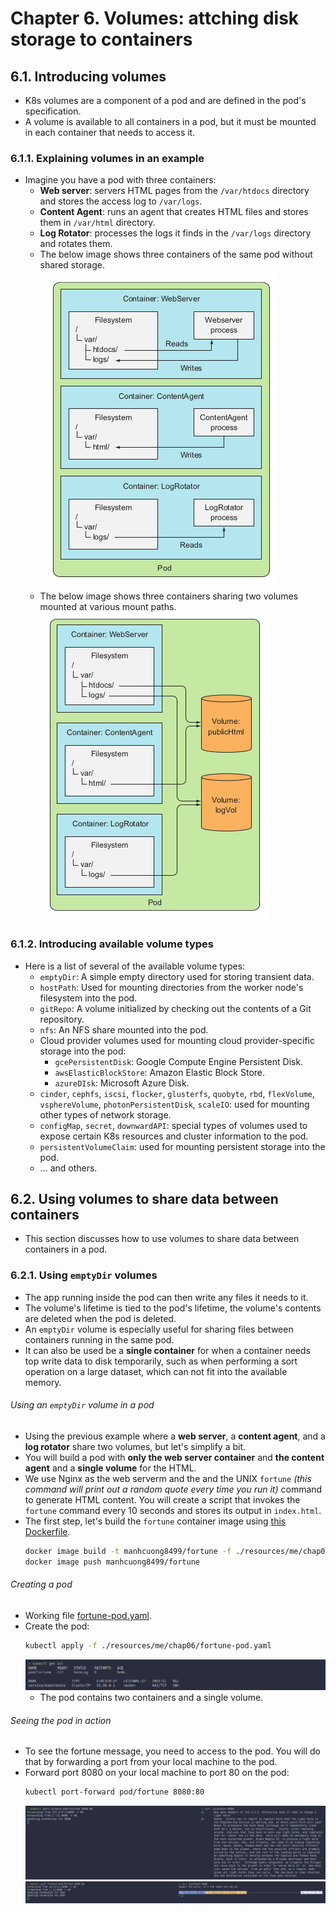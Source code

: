 # Chapter 6. Volumes: attching disk storage to containers
## 6.1. Introducing volumes
* K8s volumes are a component of a pod and are defined in the pod's specification.
* A volume is available to all containers in a pod, but it must be mounted in each container that needs to access it.
### 6.1.1. Explaining volumes in an example
* Imagine you have a pod with three containers:
    * **Web server**: servers HTML pages from the `/var/htdocs` directory and stores the access log to `/var/logs`.
    * **Content Agent**: runs an agent that creates HTML files and stores them in `/var/html` directory.
    * **Log Rotator**: processes the logs it finds in the `/var/logs` directory and rotates them.
    * The below image shows three containers of the same pod without shared storage.<br>
    ![](./img/chap06/01.png)<br>
    * The below image shows three containers sharing two volumes mounted at various mount paths.<br>
    ![](./img/chap06/02_.png)<br>

### 6.1.2. Introducing available volume types
* Here is a list of several of the available volume types:
    * `emptyDir`: A simple empty directory used for storing transient data.
    * `hostPath`: Used for mounting directories from the worker node's filesystem into the pod.
    * `gitRepo`: A volume initialized by checking out the contents of a Git repository.
    * `nfs`: An NFS share mounted into the pod.
    * Cloud provider volumes used for mounting cloud provider-specific storage into the pod:
        * `gcePersistentDisk`: Google Compute Engine Persistent Disk.
        * `awsElasticBlockStore`: Amazon Elastic Block Store.
        * `azureDIsk`: Microsoft Azure Disk.
    * `cinder`, `cephfs`, `iscsi`, `flocker`, `glusterfs`, `quobyte`, `rbd`, `flexVolume`, `vsphereVolume`, `photonPersistentDisk`, `scaleIO`: used for mounting other types of network storage.
    * `configMap`, `secret`, `downwardAPI`: special types of volumes used to expose certain K8s resources and cluster information to the pod.
    * `persistentVolumeClaim`: used for mounting persistent storage into the pod.
    * ... and others.
## 6.2. Using volumes to share data between containers
* This section discusses how to use volumes to share data between containers in a pod.
### 6.2.1. Using `emptyDir` volumes
* The app running inside the pod can then write any files it needs to it.
* The volume's lifetime is tied to the pod's lifetime, the volume's contents are deleted when the pod is deleted.
* An `emptyDir` volume is especially useful for sharing files between containers running in the same pod.
* It can also be used be a **single container** for when a container needs top write data to disk temporarily, such as when performing a sort operation on a large dataset, which can not fit into the available memory.

###### Using an `emptyDir` volume in a pod
* Using the previous example where a **web server**, a **content agent**, and a **log rotator** share two volumes, but let's simplify a bit.
* You will build a pod with **only the web server container** and **the content agent** and a **single volume** for the HTML.
* We use Nginx as the web serverm and the and the UNIX `fortune` _(this command will print out a random quote every time you run it)_ command to generate HTML content. You will create a script that invokes the `fortune` command every 10 seconds and stores its output in `index.html`.
* The first step, let's build the `fortune` container image using [this Dockerfile](./resources/me/chap06/fortune/Dockerfile).
    ```bash
    docker image build -t manhcuong8499/fortune -f ./resources/me/chap06/fortune/Dockerfile ./resources/me/chap06/fortune/
    docker image push manhcuong8499/fortune
    ```

###### Creating a pod
* Working file [fortune-pod.yaml](./resources/me/chap06/fortune-pod.yaml).
* Create the pod:
    ```bash
    kubectl apply -f ./resources/me/chap06/fortune-pod.yaml
    ```
    ![](./img/chap06/03.png)
    * The pod contains two containers and a single volume.

###### Seeing the pod in action
* To see the fortune message, you need to access to the pod. You will do that by forwarding a port from your local machine to the pod.
* Forward port 8080 on your local machine to port 80 on the pod:
    ```bash
    kubectl port-forward pod/fortune 8080:80
    ```
    ![](./img/chap06/04.png)
    ![](./img/chap06/05.png)
    